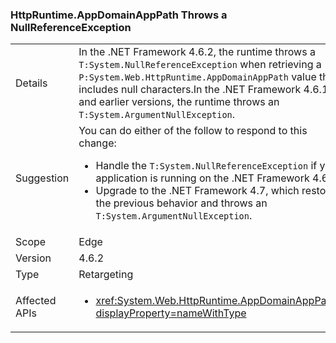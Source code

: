 ### HttpRuntime.AppDomainAppPath Throws a NullReferenceException

|   |   |
|---|---|
|Details|In the .NET Framework 4.6.2, the runtime throws a <code>T:System.NullReferenceException</code> when retrieving a <code>P:System.Web.HttpRuntime.AppDomainAppPath</code> value that includes null characters.In the .NET Framework 4.6.1 and earlier versions, the runtime throws an <code>T:System.ArgumentNullException</code>.|
|Suggestion|You can do either of the follow to respond to this change:<ul><li>Handle the <code>T:System.NullReferenceException</code> if you application is running on the .NET Framework 4.6.2.</li><li>Upgrade to the .NET Framework 4.7, which restores the previous behavior and throws an <code>T:System.ArgumentNullException</code>.</li></ul>|
|Scope|Edge|
|Version|4.6.2|
|Type|Retargeting|
|Affected APIs|<ul><li><xref:System.Web.HttpRuntime.AppDomainAppPath?displayProperty=nameWithType></li></ul>|
